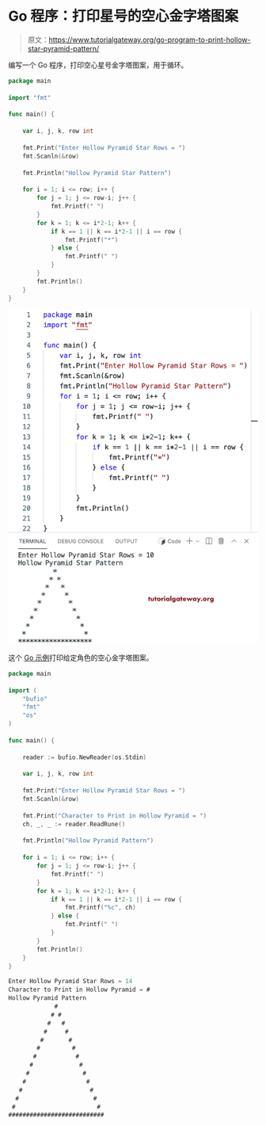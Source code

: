 # Go 程序：打印星号的空心金字塔图案

> 原文：<https://www.tutorialgateway.org/go-program-to-print-hollow-star-pyramid-pattern/>

编写一个 Go 程序，打印空心星号金字塔图案，用于循环。

```go
package main

import "fmt"

func main() {

	var i, j, k, row int

	fmt.Print("Enter Hollow Pyramid Star Rows = ")
	fmt.Scanln(&row)

	fmt.Println("Hollow Pyramid Star Pattern")

	for i = 1; i <= row; i++ {
		for j = 1; j <= row-i; j++ {
			fmt.Printf(" ")
		}
		for k = 1; k <= i*2-1; k++ {
			if k == 1 || k == i*2-1 || i == row {
				fmt.Printf("*")
			} else {
				fmt.Printf(" ")
			}
		}
		fmt.Println()
	}
}
```

![Go Program to Print Hollow Star Pyramid Pattern](img/e07f1e0d7c3ce8d2501bf820708792d7.png)

这个 [Go 示例](https://www.tutorialgateway.org/go-programs/)打印给定角色的空心金字塔图案。

```go
package main

import (
	"bufio"
	"fmt"
	"os"
)

func main() {

	reader := bufio.NewReader(os.Stdin)

	var i, j, k, row int

	fmt.Print("Enter Hollow Pyramid Star Rows = ")
	fmt.Scanln(&row)

	fmt.Print("Character to Print in Hollow Pyramid = ")
	ch, _, _ := reader.ReadRune()

	fmt.Println("Hollow Pyramid Pattern")

	for i = 1; i <= row; i++ {
		for j = 1; j <= row-i; j++ {
			fmt.Printf(" ")
		}
		for k = 1; k <= i*2-1; k++ {
			if k == 1 || k == i*2-1 || i == row {
				fmt.Printf("%c", ch)
			} else {
				fmt.Printf(" ")
			}
		}
		fmt.Println()
	}
}
```

```go
Enter Hollow Pyramid Star Rows = 14
Character to Print in Hollow Pyramid = #
Hollow Pyramid Pattern
             #
            # #
           #   #
          #     #
         #       #
        #         #
       #           #
      #             #
     #               #
    #                 #
   #                   #
  #                     #
 #                       #
###########################
```